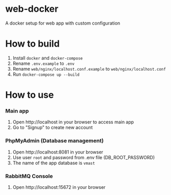 # web-docker
A docker setup for web app with custom configuration

# How to build

1. Install `docker` and `docker-compose`
2. Rename `.env.example` to `.env`
3. Rename `web/nginx/localhost.conf.example` to `web/nginx/localhost.conf`
4. Run `docker-compose up --build`

# How to use

### Main app

1. Open http://localhost in your browser to access main app
2. Go to "Signup" to create new account

### PhpMyAdmin (Database management)

1. Open http://localhost:8081 in your browser
2. Use user `root` and password from .env file (DB_ROOT_PASSWORD)
3. The name of the app database is `vmast`

### RabbitMQ Console

1. Open http://localhost:15672 in your browser
